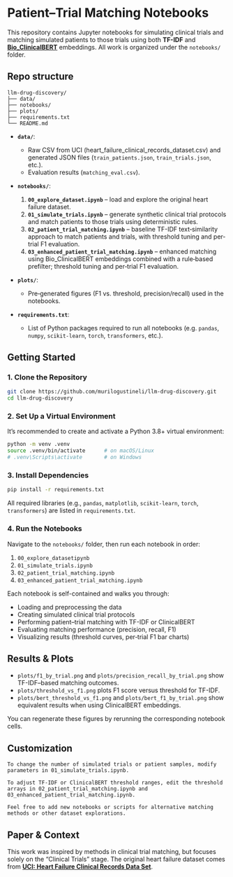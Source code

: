 # Patient–Trial Matching Notebooks

This repository contains Jupyter notebooks for simulating clinical trials and matching simulated patients to those trials using both **TF-IDF** and [**Bio_ClinicalBERT**](https://huggingface.co/emilyalsentzer/Bio_ClinicalBERT) embeddings. All work is organized under the `notebooks/` folder.

## Repo structure

```
llm-drug-discovery/
├── data/
├── notebooks/
├── plots/
├── requirements.txt
└── README.md
```


- **`data/`**: 
  - Raw CSV from UCI (heart_failure_clinical_records_dataset.csv) and generated JSON files (`train_patients.json`, `train_trials.json`, etc.).
  - Evaluation results (`matching_eval.csv`).

- **`notebooks/`**:
  1. **`00_explore_dataset.ipynb`** – load and explore the original heart failure dataset.  
  2. **`01_simulate_trials.ipynb`** – generate synthetic clinical trial protocols and match patients to those trials using deterministic rules.  
  3. **`02_patient_trial_matching.ipynb`** – baseline TF-IDF text‐similarity approach to match patients and trials, with threshold tuning and per‐trial F1 evaluation.  
  4. **`03_enhanced_patient_trial_matching.ipynb`** – enhanced matching using Bio_ClinicalBERT embeddings combined with a rule‐based prefilter; threshold tuning and per‐trial F1 evaluation.

- **`plots/`**:
  - Pre‐generated figures (F1 vs. threshold, precision/recall) used in the notebooks.

- **`requirements.txt`**: 
  - List of Python packages required to run all notebooks (e.g. `pandas`, `numpy`, `scikit-learn`, `torch`, `transformers`, etc.).

## Getting Started

### 1. Clone the Repository

```bash
git clone https://github.com/murilogustineli/llm-drug-discovery.git
cd llm-drug-discovery
```

### 2. Set Up a Virtual Environment

It’s recommended to create and activate a Python 3.8+ virtual environment:

```bash
python -m venv .venv
source .venv/bin/activate      # on macOS/Linux
# .venv\Scripts\activate       # on Windows
```

### 3. Install Dependencies

```bash
pip install -r requirements.txt
```

All required libraries (e.g., `pandas`, `matplotlib`, `scikit-learn`, `torch`, `transformers`) are listed in `requirements.txt`.

### 4. Run the Notebooks

Navigate to the `notebooks/` folder, then run each notebook in order:
1. `00_explore_datasetipynb`
2. `01_simulate_trials.ipynb`
3. `02_patient_trial_matching.ipynb`
4. `03_enhanced_patient_trial_matching.ipynb`

Each notebook is self-contained and walks you through:
- Loading and preprocessing the data
- Creating simulated clinical trial protocols
- Performing patient–trial matching with TF-IDF or ClinicalBERT
- Evaluating matching performance (precision, recall, F1)
- Visualizing results (threshold curves, per‐trial F1 bar charts)

## Results & Plots

- `plots/f1_by_trial.png` and `plots/precision_recall_by_trial.png` show TF-IDF–based matching outcomes.
- `plots/threshold_vs_f1.png` plots F1 score versus threshold for TF-IDF.
- `plots/bert_threshold_vs_f1.png` and `plots/bert_f1_by_trial.png` show equivalent results when using ClinicalBERT embeddings.

You can regenerate these figures by rerunning the corresponding notebook cells.

## Customization

    To change the number of simulated trials or patient samples, modify parameters in 01_simulate_trials.ipynb.

    To adjust TF-IDF or ClinicalBERT threshold ranges, edit the threshold arrays in 02_patient_trial_matching.ipynb and 03_enhanced_patient_trial_matching.ipynb.

    Feel free to add new notebooks or scripts for alternative matching methods or other dataset explorations.

## Paper & Context

This work was inspired by methods in clinical trial matching, but focuses solely on the “Clinical Trials” stage. The original heart failure dataset comes from [**UCI: Heart Failure Clinical Records Data Set**](https://archive.ics.uci.edu/dataset/519/heart+failure+clinical+records).
